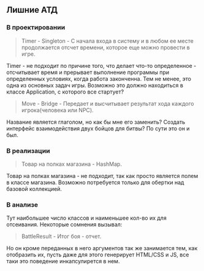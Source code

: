 ## Лишние АТД 
### В проектировании
> Timer - Singleton -  С начала входа в систему и в любом ее месте продолжается отсчет времени, которое еще можно провести в игре.

Timer - не подходит по причине того, что делает что-то определенное - отсчитывает время и прерывает выполнение программы
при определенных условиях, когда работа законченна.
Тем не менее, это одна из основных задач игры. Возможно это должно находиться в классе Application, с которого все стартует?

> Move - Bridge - Передает и высчитывает результат хода каждого игрока(человека или NPC). 

Название является глаголом, но как бы мне его заменить?
Создать интерфейс взаимодействия двух бойцов для битвы? По сути это он и был.

### В реализации
> Товар на полках магазина - HashMap.

Товар на полках магазина - не подходит, так как просто является полем в классе магазина. 
Возможно потребуется только для обертки над базовой коллекцией.

### В анализе
Тут наибольшее число классов и наименьшее кол-во их для отсеивания. 
Некоторые сомнения вызывал:
> BattleResult - Итог боя - отчет.

Но он кроме переданных в него аргументов так же занимается тем, как отобразить их, пусть даже для этого генерирует HTML/CSS и JS, все таки это поведение инкапсулирется в нем.
